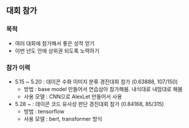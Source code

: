 ## 대회 참가
### 목적
- 여러 대회에 참가해서 좋은 성적 얻기
- 이번 년도 안에 상위권 되도록 노력하기

### 참가 이력
- 5.15 ~ 5.20 : 데이콘 수화 이미지 분류 경진대회 참가 (0.63888, 107/150)
    - 방법 : base model 만들어서 연습삼아 참가해봄. 내식대로 내맘대로 해봄
    - 사용 모델 : CNN으로 AlexLet 만들어서 사용
- 5.28 ~ : 데이콘 코드 유사성 판단 경진대회 참가 (0.84168, 85/315)
    - 방법 : tensorflow
    - 사용 모델 : bert, transformer 방식

